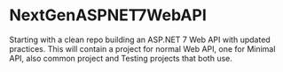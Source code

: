 # NextGenASPNET7WebAPI
Starting with a clean repo building an ASP.NET 7 Web API with updated practices. This will contain a project for normal Web API, one for Minimal API, also common project and Testing projects that  both use.
